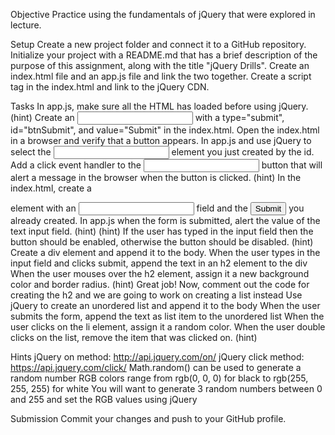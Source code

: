 Objective
Practice using the fundamentals of jQuery that were explored in lecture.

Setup
Create a new project folder and connect it to a GitHub repository. Initialize your project with a README.md that has a brief description of the purpose of this assignment, along with the title "jQuery Drills".
Create an index.html file and an app.js file and link the two together.
Create a script tag in the index.html and link to the jQuery CDN.


Tasks
In app.js, make sure all the HTML has loaded before using jQuery. (hint)
Create an <input> with a type="submit", id="btnSubmit", and value="Submit" in the index.html. Open the index.html in a browser and verify that a button appears.
In app.js and use jQuery to select the <input> element you just created by the id.
Add a click event handler to the <input> button that will alert a message in the browser when the button is clicked. (hint)
In the index.html, create a <form> element with an <input type="text"> field and the <input type="submit"> you already created.
In app.js when the form is submitted, alert the value of the text input field. (hint) (hint)
If the user has typed in the input field then the button should be enabled, otherwise the button should be disabled. (hint)
Create a div element and append it to the body.
When the user types in the input field and clicks submit, append the text in an h2 element to the div
When the user mouses over the h2 element, assign it a new background color and border radius. (hint)
Great job! Now, comment out the code for creating the h2 and we are going to work on creating a list instead
Use jQuery to create an unordered list and append it to the body
When the user submits the form, append the text as list item to the unordered list
When the user clicks on the li element, assign it a random color.
When the user double clicks on the list, remove the item that was clicked on. (hint)



Hints
jQuery on method: http://api.jquery.com/on/
jQuery click method: https://api.jquery.com/click/
Math.random() can be used to generate a random number
RGB colors range from rgb(0, 0, 0) for black to rgb(255, 255, 255) for white
You will want to generate 3 random numbers between 0 and 255 and set the RGB values using jQuery




Submission
Commit your changes and push to your GitHub profile.